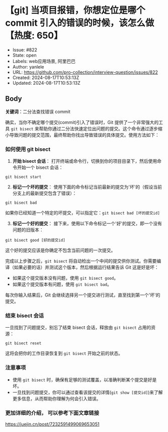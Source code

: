 # 【git] 当项目报错，你想定位是哪个 commit 引入的错误的时候，该怎么做【热度: 650】

- Issue: #822
- State: open
- Labels: web应用场景, 阿里巴巴
- Author: yanlele
- URL: https://github.com/pro-collection/interview-question/issues/822
- Created: 2024-08-17T10:53:13Z
- Updated: 2024-08-17T10:53:13Z

## Body

**关键词**：二分法查找错误 commit

确实，当你不确定哪个提交(commit)引入了错误时，Git 提供了一个非常强大的工具 `git bisect` 来帮助你通过二分法快速定位出问题的提交。这个命令通过逐步缩小导致问题的提交范围，最终帮助你找出导致错误的具体提交。使用方法如下：

### 如何使用 git bisect

1. **开始 bisect 会话**：
   打开终端或命令行，切换到你的项目目录下，然后使用命令开始一个 bisect 会话：

```shell
git bisect start
```

2. **标记一个坏的提交**：
   使用下面的命令标记当前最新的提交为'坏'的（假设当前分支上的最新提交包含了错误）：

```shell
git bisect bad
```

如果你已经知道一个特定的坏提交，可以指定它：`git bisect bad [坏的提交id]`

3. **标记一个好的提交**：
   接下来，使用以下命令标记一个'好'的提交，即一个没有问题的旧版本：

```shell
git bisect good [好的提交id]
```

这个好的提交应该是你确定不包含当前问题的一次提交。

完成以上步骤之后，`git bisect` 将自动检出一个中间的提交供你测试。你需要编译（如果必要的话）并测试这个版本，然后根据运行结果告诉 Git 这是好是坏：

- 如果这个提交版本没有问题，使用 `git bisect good`。
- 如果这个提交版本有问题，使用 `git bisect bad`。

每次你输入结果后，Git 会继续选择另一个提交进行测试，直至找到第一个'坏'的提交。

### 结束 bisect 会话

一旦找到了问题提交，别忘了结束 bisect 会话，释放由 `git bisect` 占用的资源：

```shell
git bisect reset
```

这将会把你的工作目录恢复到 `git bisect` 开始之前的状态。

### 注意事项

- 使用 `git bisect` 时，确保有足够的测试覆盖，以准确判断某个提交是好是坏。
- 一旦找到问题提交，你可以通过查看该提交的详情(`git show [提交id]`)来了解更多信息，从而帮助你理解为何会引入错误。

### 更加详细的介绍， 可以参考下面文章链接

https://juejin.cn/post/7232591499069653051

